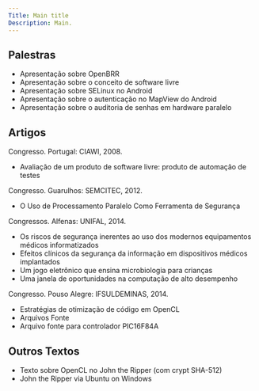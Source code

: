 ```yaml
---
Title: Main title
Description: Main.
---
```


## Palestras

- Apresentação sobre OpenBRR
- Apresentação sobre o conceito de software livre
- Apresentação sobre SELinux no Android
- Apresentação sobre o autenticação no MapView do Android
- Apresentação sobre o auditoria de senhas em hardware paralelo

## Artigos

Congresso. Portugal: CIAWI, 2008.
- Avaliação de um produto de software livre: produto de automação de testes

Congresso. Guarulhos: SEMCITEC, 2012.
- O Uso de Processamento Paralelo Como Ferramenta de Segurança

Congressos. Alfenas: UNIFAL, 2014.
- Os riscos de segurança inerentes ao uso dos modernos equipamentos médicos informatizados
- Efeitos clínicos da segurança da informação em dispositivos médicos implantados
- Um jogo eletrônico que ensina microbiologia para crianças
- Uma janela de oportunidades na computação de alto desempenho

Congresso. Pouso Alegre: IFSULDEMINAS, 2014.
- Estratégias de otimização de código em OpenCL
- Arquivos Fonte
- Arquivo fonte para controlador PIC16F84A

## Outros Textos
- Texto sobre OpenCL no John the Ripper (com crypt SHA-512)
- John the Ripper via Ubuntu on Windows
